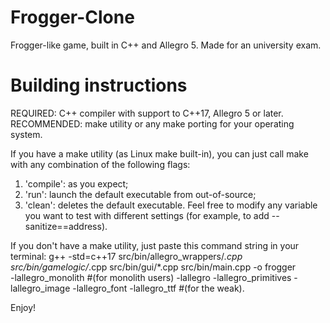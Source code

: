 # Frogger-Clone
 Frogger-like game, built in C++ and Allegro 5.
 Made for an university exam.

# Building instructions

 REQUIRED: C++ compiler with support to C++17, Allegro 5 or later.
 RECOMMENDED: make utility or any make porting for your operating system.

 If you have a make utility (as Linux make built-in), you can just call make with any combination of the following flags:
  1) 'compile': as you expect;
  2) 'run': launch the default executable from out-of-source;
  3) 'clean': deletes the default executable.
 Feel free to modify any variable you want to test with different settings (for example, to add --sanitize==address).

 If you don't have a make utility, just paste this command string in your terminal:
    g++ -std=c++17 src/bin/allegro_wrappers/*.cpp src/bin/gamelogic/*.cpp src/bin/gui/*.cpp src/bin/main.cpp -o frogger \
     -lallegro_monolith #(for monolith users)
     -lallegro -lallegro_primitives -lallegro_image -lallegro_font -lallegro_ttf #(for the weak).

 Enjoy!